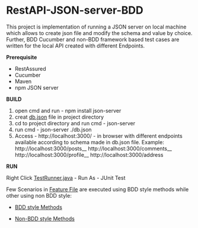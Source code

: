 # RestAPI-JSON-server-BDD
This project is implementation of running a JSON server on local machine which allows to create json file and modify the schema and value by choice. Further, BDD Cucumber and non-BDD framework based test cases are written for the local API created with different Endpoints. 

**Prerequisite**

- RestAssured 
- Cucumber 
- Maven
- npm JSON server

**BUILD**

1. open cmd and run - npm install json-server
2. creat [db.json](https://github.com/robinch93/RestAPI-JSON-server-BDD/blob/master/RestAssured_Gherkin/src/test/resources/db.json) file in project directory
3. cd to project directory and run cmd - json-server
3. run cmd - json-server ./db.json
4. Access - http://localhost:3000/ - in browser with different endpoints 
   available according to schema made in db.json file. 
   Example: http://localhost:3000/posts__
            http://localhost:3000/comments__
            http://localhost:3000/profile__
            http://localhost:3000/address

**RUN**

Right Click [TestRunner.java](https://github.com/robinch93/RestAPI-JSON-server-BDD/blob/master/RestAssured_Gherkin/src/test/java/Runner/TestRunner.java) - Run As - JUnit Test

Few Scenarios in [Feature File](https://github.com/robinch93/RestAPI-JSON-server-BDD/blob/master/RestAssured_Gherkin/src/test/java/features/GetPostFeature.feature) are executed using BDD style methods while other using non BDD style:

- [BDD style Methods](https://github.com/robinch93/RestAPI-JSON-server-BDD/blob/master/RestAssured_Gherkin/src/test/java/stepDef/BDDstyleMethod.java)

- [Non-BDD style Methods](https://github.com/robinch93/RestAPI-JSON-server-BDD/blob/master/RestAssured_Gherkin/src/test/java/nonBDD/RestAssuredExtension.java)










